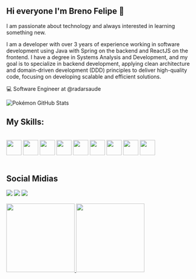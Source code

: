 ## Hi everyone I'm Breno Felipe 👋 

I am passionate about technology and always interested in learning something new.

I am a developer with over 3 years of experience working in software development using Java with Spring on the backend and ReactJS on the frontend. I have a degree in Systems Analysis and Development, and my goal is to specialize in backend development, applying clean architecture and domain-driven development (DDD) principles to deliver high-quality code, focusing on developing scalable and efficient solutions.

💻 Software Engineer at @radarsaude

![Pokémon GitHub Stats](https://pokemon-status.vercel.app/?user=brenofelips&pokemon=bulbasaur&theme=bulbasaur)

## My Skills:

<div style="display: inline_block"><br>
  <img loading="lazy" src="https://cdn.jsdelivr.net/gh/devicons/devicon@latest/icons/react/react-original.svg" height="40" width="40" />
  <img loading="lazy" src="https://cdn.jsdelivr.net/gh/devicons/devicon@latest/icons/nodejs/nodejs-original.svg" height="40" width="40"/>    
  <img loading="lazy" src="https://cdn.jsdelivr.net/gh/devicons/devicon@latest/icons/javascript/javascript-original.svg" height="40" width="40"/>          
  <img loading="lazy" src="https://cdn.jsdelivr.net/gh/devicons/devicon@latest/icons/typescript/typescript-original.svg" height="40" width="40" />
  <img loading="lazy" src="https://cdn.jsdelivr.net/gh/devicons/devicon@latest/icons/git/git-original.svg" height="40" width="40" />        
  <img loading="lazy" src="https://cdn.jsdelivr.net/gh/devicons/devicon@latest/icons/html5/html5-original.svg" height="40" width="40"/>  
  <img loading="lazy" src="https://cdn.jsdelivr.net/gh/devicons/devicon@latest/icons/css3/css3-original.svg" height="40" width="40"/>         
  <img loading="lazy" src="https://cdn.jsdelivr.net/gh/devicons/devicon@latest/icons/docker/docker-original.svg" height="40" width="40" />
  <img loading="lazy" src="https://cdn.jsdelivr.net/gh/devicons/devicon/icons/java/java-original.svg" width="40" height="40"/>
</div>
<br />

## Social Midias

<div>
  <a href="https://www.instagram.com/felipsbreno" target="_blank"><img src="https://img.shields.io/badge/-Instagram-%23E4405F?style=for-the-badge&logo=instagram&logoColor=white" target="_blank"></a>
  <a href = "mailto:brendo.filipe2050@gmail.com.br"><img src="https://img.shields.io/badge/-Gmail-%23333?style=for-the-badge&logo=gmail&logoColor=white" target="_blank"></a>
  <a href="https://www.linkedin.com/in/felipsbreno" target="_blank"><img src="https://img.shields.io/badge/-LinkedIn-%230077B5?style=for-the-badge&logo=linkedin&logoColor=white" target="_blank"></a>
</div>
<br />

<div>
  <a href="https://github.com/brenofelips">
  <img loading="lazy" height="180em" src="https://github-readme-stats.vercel.app/api/top-langs/?username=brenofelips&layout=compact&langs_count=7&theme=dracula"/>
  <img loading="lazy" height="180em" src="https://github-readme-stats.vercel.app/api?username=brenofelips&show_icons=true&theme=dracula&include_all_commits=true&count_private=true"/>
</div>
